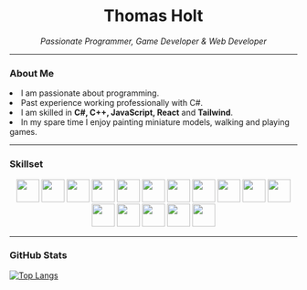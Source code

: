 <h1 align=center>Thomas Holt</h1>

<p align=center>
  <i>Passionate Programmer, Game Developer & Web Developer</i>
</p>

---

<h3>About Me</h3>
<li>I am passionate about programming.</li>
<li>Past experience working professionally with C#.</li>
<li>I am skilled in <b>C#, C++, JavaScript, React</b> and <b>Tailwind</b>.</li>
<li>In my spare time I enjoy painting miniature models, walking and playing games.</li>

---

<h3>Skillset</h3>
<div align=center>
  <p float="left">
    <img src="https://upload.wikimedia.org/wikipedia/commons/thumb/b/bd/Logo_C_sharp.svg/1820px-Logo_C_sharp.svg.png" height="40" />
    <img src="https://upload.wikimedia.org/wikipedia/commons/thumb/1/18/ISO_C%2B%2B_Logo.svg/1822px-ISO_C%2B%2B_Logo.svg.png" height="40" />
    <img src="https://upload.wikimedia.org/wikipedia/commons/thumb/9/99/Unofficial_JavaScript_logo_2.svg/1024px-Unofficial_JavaScript_logo_2.svg.png" height="40">
    <img src="https://upload.wikimedia.org/wikipedia/commons/thumb/4/4c/Typescript_logo_2020.svg/2048px-Typescript_logo_2020.svg.png" height="40">
    <img src="https://upload.wikimedia.org/wikipedia/commons/thumb/a/a7/React-icon.svg/862px-React-icon.svg.png" height="40">
    <img src="https://www.w3.org/html/logo/downloads/HTML5_Badge_512.png" height="40">
    <img src="https://res.cloudinary.com/df8aswwta/image/upload/v1689850187/images/kuody8ih8nzxnfept76o.png" height="40">
    <img src="https://www.svgrepo.com/show/374118/tailwind.svg" height="40">
    <img src="https://cdn.jsdelivr.net/gh/homarr-labs/dashboard-icons/png/supabase.png" height="40">
    <img src="https://registry.npmmirror.com/@lobehub/icons-static-png/latest/files/dark/vercel.png" height="40">
    <img src="https://upload.wikimedia.org/wikipedia/commons/thumb/9/9a/Visual_Studio_Code_1.35_icon.svg/2048px-Visual_Studio_Code_1.35_icon.svg.png" height="40">
    <img src="https://upload.wikimedia.org/wikipedia/commons/thumb/2/2c/Visual_Studio_Icon_2022.svg/1200px-Visual_Studio_Icon_2022.svg.png" height="40">
    <img src="https://cdn.freebiesupply.com/logos/large/2x/unity-69-logo-png-transparent.png" height="40">
    <img src="https://git-scm.com/images/logos/downloads/Git-Icon-1788C.png" height="40">
    <img src="https://github.githubassets.com/assets/GitHub-Mark-ea2971cee799.png" height="40">
    <img src="https://upload.wikimedia.org/wikipedia/commons/thumb/3/35/Tux.svg/1012px-Tux.svg.png" height="40">
  </p>
</div>

---

<h3>GitHub Stats</h3>

[![Top Langs](https://github-readme-stats.vercel.app/api/top-langs/?username=ThomasDHolt&layout=compact&theme=dark&hide_border=true)](https://github.com/anuraghazra/github-readme-stats)
